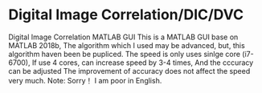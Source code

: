 # Digital Image Correlation/DIC/DVC
Digital Image Correlation MATLAB GUI
This is a MATLAB GUI base on MATLAB 2018b,
The algorithm which I used may be advanced,
but, this algorithm haven been be pupliced.
The speed is only uses sinlge core (i7-6700),
If use 4 cores, can increase speed by 3-4 times,
And the cccuracy can be adjusted
The improvement of accuracy does not affect the speed very much.
Note: Sorry！ I am poor in English.
